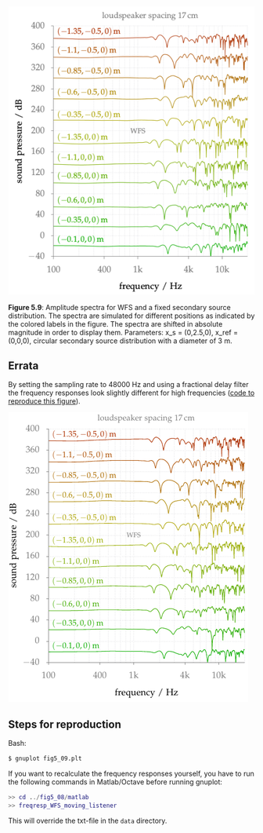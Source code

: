 ![Fig 5.9](fig5_09.png)

**Figure 5.9**: Amplitude spectra for WFS and a fixed secondary source
distribution. The spectra are simulated for different positions as indicated by
the colored labels in the figure. The spectra are shifted in absolute magnitude
in order to display them. Parameters: x_s = (0,2.5,0), x_ref = (0,0,0), circular
secondary source distribution with a diameter of 3 m.

## Errata

By setting the sampling rate to 48000 Hz and using a fractional delay filter the
frequency responses look slightly different for high frequencies ([code to
reproduce this figure]).

![Fig 5.9](fig5_09_errata.png)

[code to reproduce this figure]: https://github.com/hagenw/phd-thesis/tree/sfs-2.4/05_psychoacoustics/fig5_09

## Steps for reproduction

Bash:
```Bash
$ gnuplot fig5_09.plt
```

If you want to recalculate the frequency responses yourself, you have to run the
following commands in Matlab/Octave before running gnuplot:
```Matlab
>> cd ../fig5_08/matlab
>> freqresp_WFS_moving_listener
```
This will override the txt-file in the `data` directory.

